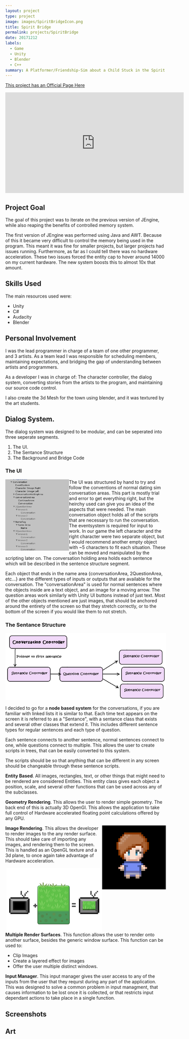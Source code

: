 ```yaml
---
layout: project
type: project
image: images/SpiritBridgeIcon.png
title: Spirit Bridge
permalink: projects/SpiritBridge
date: 20171212
labels:
  - Game
  - Unity
  - Blender
  - C++
summary: A Platformer/Friendship-Sim about a Child Stuck in the Spirit World
---
```


[This project has an Official Page Here](http://hibernationstudios.x10host.com/)

<center> <iframe width="560" height="315" src="https://www.youtube.com/embed/-0131KbrKWc?rel=0" frameborder="0" allow="autoplay; encrypted-media" allowfullscreen></iframe></center>
  
## Project Goal

The goal of this project was to iterate on the previous version of JEngine, while also reaping the benefits of controlled memory system.

The first version of JEngine was performed using Java and AWT. Because of this it became very difficult to control the memory being used in the program. This meant it was fine for smaller projects, but larger projects had issues running. Furthermore, as far as I could tell there was no hardware acceleration. 
These two issues forced the entity cap to hover around 14000 on my current hardware. The new system boosts this to almost 10x that amount. 

## Skills Used

The main resources used were:
* Unity 
* C#
* Audacity
* Blender

## Personal Involvement

I was the lead programmer in charge of a team of one other programmer, and 3 artists. As a team lead I was responsible for scheduling members, maintaining expectations, and bridging the gap of understanding between artists and programmers.

As a developer I was in charge of: The character controller, the dialog system, converting stories from the artists to the program, and maintaining our source code control. 

I also create the 3d Mesh for the town using blender, and it was textured by the art students. 

## Dialog System. 

  The dialog system was designed to be modular, and can be seperated into three seperate segments. 
  
  1. The UI.
  2. The Sentance Structure
  3. The Background and Bridge Code
  
### The UI
  

  <img class="" style="float:left;max-width:200px;" src="../images/SB-HoldingAreaExample.png">
  
  The UI was structured by hand to try and follow the conventions of normal dating sim conversation areas. This part is mostly trial and error to get everything right, but the heirchy used can give you an idea of the aspects that were needed. 
  The main conversation object holds all of the scripts that are necessary to run the conversation. The eventsystem is required for input to work. In our game the left character and the right character were two separate object, but I would recommend another empty object with ~5 characters to fit each situation. These can be moved and manipulated by the scripting later on. 
The conversation holding area holds each sentence which will be described in the sentence structure segment.

Each object that ends in the name area {conversationArea, 2QuestionArea, etc...} are the different types of inputs or outputs that are available for the conversation. The "conversationArea" is used for normal sentences where the objects inside are a text object, and an image for a moving arrow. The question areas work similarly with Unity UI buttons instead of just text.
Most of the other objects mentioned are just images, that should be anchored around the entirety of the screen so that they stretch correctly, or to the bottom of the screen if you would like them to not stretch.

### The Sentance Structure

<img class="" style="" src="../images/SB-SentanceControllerExample.png">
  
I decided to go for a **node based system** for the conversations, if you are familiar with linked lists it is similar to that. Each time text appears on the screen it is referred to as a "Sentance", with a sentance class that exists and several other classes that extend it. This includes different sentence types for regular sentences and each type of question.

Each sentence connects to another sentence, normal sentences connect to one, while questions connect to multiple. This allows the user to create scripts in trees, that can be easily converted to this system. 

 The scripts should be so that anything that can be different in any screen should be changeable through these sentence scripts. 

**Entity Based**. All images, rectangles, text, or other things that might need to be rendered are considered Entities. This entity class gives each object a position, scale, and several other functions that can be used across any of the subclasses.


  **Geometry Rendering**. This allows the user to render simple geometry. The back end of this is actually 3D OpenGl. This allows the application to take full control of Hardware accelerated floating point calculations offered by any GPU.
  
  <img class="" style="float:right;max-width:200px;" src="../images/jengine2/spriterender.png">
  
  **Image Rendering**. This allows the developer to render images to the any render surface. This should take care of importing any images, and rendering them to the screen. This is handled as an OpenGL texture and a 3d plane, to once again take advantage of Hardware acceleration.

  
  
<img class="" style="float:right;max-width:300px;" src="../images/jengine2/multiplerendersurf.png">
  
  **Multiple Render Surfaces**. This function allows the user to render onto another surface, besides the generic window surface. This function can be used to: 
  * Clip Images
  * Create a  layered effect for images
  * Offer the user multiple distinct windows.
  
  **Input Manager**. This input manager gives the user access to any of the inputs from the user that they requrst during any part of the application. This was designed to solve a common problem in input managment, that causes information to be lost once it is collected, or that restricts input dependant actions to take place in a single function.
   
## Screenshots


## Art
